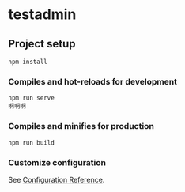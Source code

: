 # testadmin

## Project setup
```
npm install
```

### Compiles and hot-reloads for development
```
npm run serve
啊啊啊
```

### Compiles and minifies for production
```
npm run build
```

### Customize configuration
See [Configuration Reference](https://cli.vuejs.org/config/).
